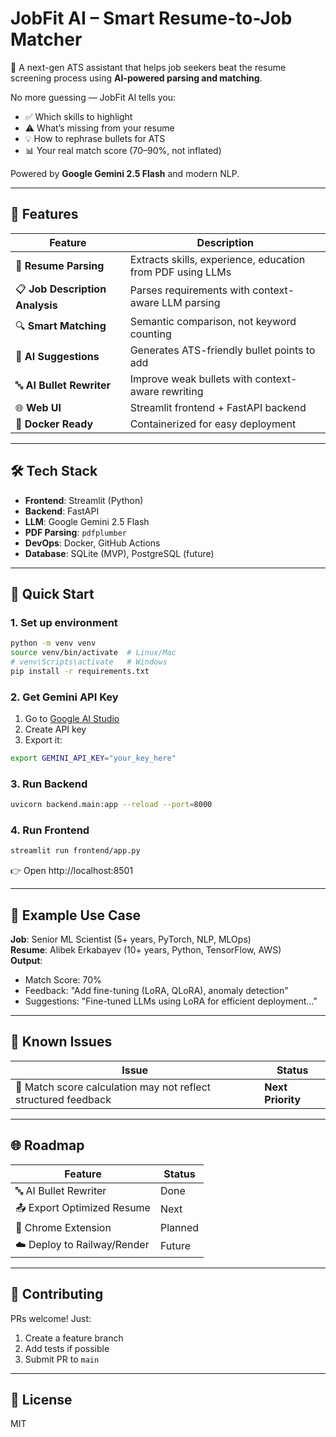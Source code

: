 # JobFit AI – Smart Resume-to-Job Matcher

🎯 A next-gen ATS assistant that helps job seekers beat the resume screening process using **AI-powered parsing and matching**.

No more guessing — JobFit AI tells you:

- ✅ Which skills to highlight
- ⚠️ What’s missing from your resume
- 💡 How to rephrase bullets for ATS
- 📊 Your real match score (70–90%, not inflated)

Powered by **Google Gemini 2.5 Flash** and modern NLP.

---

## 🚀 Features

| Feature                         | Description                                                |
| ------------------------------- | ---------------------------------------------------------- |
| 📄 **Resume Parsing**           | Extracts skills, experience, education from PDF using LLMs |
| 📋 **Job Description Analysis** | Parses requirements with context-aware LLM parsing         |
| 🔍 **Smart Matching**           | Semantic comparison, not keyword counting                  |
| 💬 **AI Suggestions**           | Generates ATS-friendly bullet points to add                |
| 🔤 **AI Bullet Rewriter**       | Improve weak bullets with context-aware rewriting          |
| 🌐 **Web UI**                   | Streamlit frontend + FastAPI backend                       |
| 🐳 **Docker Ready**             | Containerized for easy deployment                          |

---

## 🛠️ Tech Stack

- **Frontend**: Streamlit (Python)
- **Backend**: FastAPI
- **LLM**: Google Gemini 2.5 Flash
- **PDF Parsing**: `pdfplumber`
- **DevOps**: Docker, GitHub Actions
- **Database**: SQLite (MVP), PostgreSQL (future)

---

## 🚀 Quick Start

### 1. Set up environment

```bash
python -m venv venv
source venv/bin/activate  # Linux/Mac
# venv\Scripts\activate   # Windows
pip install -r requirements.txt
```

### 2. Get Gemini API Key

1. Go to [Google AI Studio](https://aistudio.google.com/)
2. Create API key
3. Export it:

```bash
export GEMINI_API_KEY="your_key_here"
```

### 3. Run Backend

```bash
uvicorn backend.main:app --reload --port=8000
```

### 4. Run Frontend

```bash
streamlit run frontend/app.py
```

👉 Open http://localhost:8501

---

## 🧪 Example Use Case

**Job**: Senior ML Scientist (5+ years, PyTorch, NLP, MLOps)  
**Resume**: Alibek Erkabayev (10+ years, Python, TensorFlow, AWS)  
**Output**:

- Match Score: 70%
- Feedback: "Add fine-tuning (LoRA, QLoRA), anomaly detection"
- Suggestions: "Fine-tuned LLMs using LoRA for efficient deployment..."

---

## 🐞 Known Issues

| Issue                                                          | Status            |
| -------------------------------------------------------------- | ----------------- |
| 🔢 Match score calculation may not reflect structured feedback | **Next Priority** |

---

## 🌐 Roadmap

| Feature                     | Status  |
| --------------------------- | ------- |
| 🔤 AI Bullet Rewriter       | Done    |
| 📤 Export Optimized Resume  | Next    |
| 🧩 Chrome Extension         | Planned |
| ☁️ Deploy to Railway/Render | Future  |

---

## 🤝 Contributing

PRs welcome! Just:

1. Create a feature branch
2. Add tests if possible
3. Submit PR to `main`

---

## 📄 License

MIT
